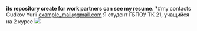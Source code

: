 **its repository create for work partners can see my resume.**
\*#my contacts
Gudkov Yurii
example_mail@gmail.com
Я студент ГБПОУ ТК 21, учащийся на 2 курсе ![](https://сопк.рф/wp-content/uploads/2019/11/Tehnologicheskij-kolledzh-21-Moskva.jpg)
